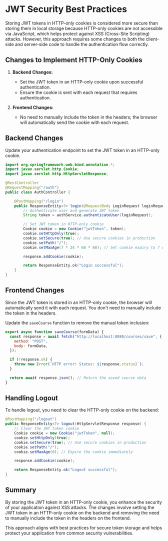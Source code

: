 # JWT Security Best Practices

Storing JWT tokens in HTTP-only cookies is considered more secure than storing them in local storage because HTTP-only cookies are not accessible via JavaScript, which helps protect against XSS (Cross-Site Scripting) attacks. However, this approach requires some changes to both the client-side and server-side code to handle the authentication flow correctly.

## Changes to Implement HTTP-Only Cookies

1. **Backend Changes:**
    - Set the JWT token in an HTTP-only cookie upon successful authentication.
    - Ensure the cookie is sent with each request that requires authentication.

2. **Frontend Changes:**
    - No need to manually include the token in the headers; the browser will automatically send the cookie with each request.

## Backend Changes

Update your authentication endpoint to set the JWT token in an HTTP-only cookie.

```java
import org.springframework.web.bind.annotation.*;
import javax.servlet.http.Cookie;
import javax.servlet.http.HttpServletResponse;

@RestController
@RequestMapping("/auth")
public class AuthController {

    @PostMapping("/login")
    public ResponseEntity<?> login(@RequestBody LoginRequest loginRequest, HttpServletResponse response) {
        // Authenticate user and generate JWT token
        String token = authService.authenticateUser(loginRequest);

        // Set JWT token in HTTP-only cookie
        Cookie cookie = new Cookie("jwtToken", token);
        cookie.setHttpOnly(true);
        cookie.setSecure(true); // Use secure cookies in production
        cookie.setPath("/");
        cookie.setMaxAge(7 * 24 * 60 * 60); // Set cookie expiry to 7 days

        response.addCookie(cookie);

        return ResponseEntity.ok("Login successful");
    }
}
```

## Frontend Changes

Since the JWT token is stored in an HTTP-only cookie, the browser will automatically send it with each request. You don't need to manually include the token in the headers.

Update the `saveCourse` function to remove the manual token inclusion:

```javascript
export async function saveCourse(formData) {
  const response = await fetch("http://localhost:8080/courses/save", {
    method: "POST",
    body: formData,
  });

  if (!response.ok) {
    throw new Error(`HTTP error! Status: ${response.status}`);
  }

  return await response.json(); // Return the saved course data
}
```

## Handling Logout

To handle logout, you need to clear the HTTP-only cookie on the backend:

```java
@PostMapping("/logout")
public ResponseEntity<?> logout(HttpServletResponse response) {
    // Clear the JWT token cookie
    Cookie cookie = new Cookie("jwtToken", null);
    cookie.setHttpOnly(true);
    cookie.setSecure(true); // Use secure cookies in production
    cookie.setPath("/");
    cookie.setMaxAge(0); // Expire the cookie immediately

    response.addCookie(cookie);

    return ResponseEntity.ok("Logout successful");
}
```

## Summary

By storing the JWT token in an HTTP-only cookie, you enhance the security of your application against XSS attacks. The changes involve setting the JWT token in an HTTP-only cookie on the backend and removing the need to manually include the token in the headers on the frontend.

This approach aligns with best practices for secure token storage and helps protect your application from common security vulnerabilities.